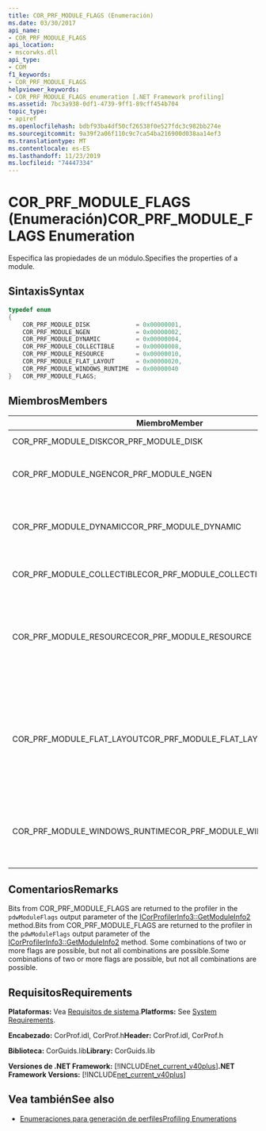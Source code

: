 ```yaml
---
title: COR_PRF_MODULE_FLAGS (Enumeración)
ms.date: 03/30/2017
api_name:
- COR_PRF_MODULE_FLAGS
api_location:
- mscorwks.dll
api_type:
- COM
f1_keywords:
- COR_PRF_MODULE_FLAGS
helpviewer_keywords:
- COR_PRF_MODULE_FLAGS enumeration [.NET Framework profiling]
ms.assetid: 7bc3a938-0df1-4739-9ff1-89cff454b704
topic_type:
- apiref
ms.openlocfilehash: bdbf93ba4df50cf26538f0e527fdc3c982bb274e
ms.sourcegitcommit: 9a39f2a06f110c9c7ca54ba216900d038aa14ef3
ms.translationtype: MT
ms.contentlocale: es-ES
ms.lasthandoff: 11/23/2019
ms.locfileid: "74447334"
---
```

# <a name="cor_prf_module_flags-enumeration"></a><span data-ttu-id="afee3-102">COR_PRF_MODULE_FLAGS (Enumeración)</span><span class="sxs-lookup"><span data-stu-id="afee3-102">COR_PRF_MODULE_FLAGS Enumeration</span></span>
<span data-ttu-id="afee3-103">Especifica las propiedades de un módulo.</span><span class="sxs-lookup"><span data-stu-id="afee3-103">Specifies the properties of a module.</span></span>  
  
## <a name="syntax"></a><span data-ttu-id="afee3-104">Sintaxis</span><span class="sxs-lookup"><span data-stu-id="afee3-104">Syntax</span></span>  
  
```cpp  
typedef enum  
{  
    COR_PRF_MODULE_DISK             = 0x00000001,  
    COR_PRF_MODULE_NGEN             = 0x00000002,  
    COR_PRF_MODULE_DYNAMIC          = 0x00000004,  
    COR_PRF_MODULE_COLLECTIBLE      = 0x00000008,  
    COR_PRF_MODULE_RESOURCE         = 0x00000010,  
    COR_PRF_MODULE_FLAT_LAYOUT      = 0x00000020,  
    COR_PRF_MODULE_WINDOWS_RUNTIME  = 0x00000040  
}   COR_PRF_MODULE_FLAGS;  
```  
  
## <a name="members"></a><span data-ttu-id="afee3-105">Miembros</span><span class="sxs-lookup"><span data-stu-id="afee3-105">Members</span></span>  
  
|<span data-ttu-id="afee3-106">Miembro</span><span class="sxs-lookup"><span data-stu-id="afee3-106">Member</span></span>|<span data-ttu-id="afee3-107">Descripción</span><span class="sxs-lookup"><span data-stu-id="afee3-107">Description</span></span>|  
|------------|-----------------|  
|<span data-ttu-id="afee3-108">COR_PRF_MODULE_DISK</span><span class="sxs-lookup"><span data-stu-id="afee3-108">COR_PRF_MODULE_DISK</span></span>|<span data-ttu-id="afee3-109">The module was loaded from disk.</span><span class="sxs-lookup"><span data-stu-id="afee3-109">The module was loaded from disk.</span></span>|  
|<span data-ttu-id="afee3-110">COR_PRF_MODULE_NGEN</span><span class="sxs-lookup"><span data-stu-id="afee3-110">COR_PRF_MODULE_NGEN</span></span>|<span data-ttu-id="afee3-111">The module was generated by the Native Image Generator (Ngen.exe).</span><span class="sxs-lookup"><span data-stu-id="afee3-111">The module was generated by the Native Image Generator (Ngen.exe).</span></span>|  
|<span data-ttu-id="afee3-112">COR_PRF_MODULE_DYNAMIC</span><span class="sxs-lookup"><span data-stu-id="afee3-112">COR_PRF_MODULE_DYNAMIC</span></span>|<span data-ttu-id="afee3-113">The module was created by methods in the <xref:System.Reflection.Emit?displayProperty=nameWithType> namespace.</span><span class="sxs-lookup"><span data-stu-id="afee3-113">The module was created by methods in the <xref:System.Reflection.Emit?displayProperty=nameWithType> namespace.</span></span>|  
|<span data-ttu-id="afee3-114">COR_PRF_MODULE_COLLECTIBLE</span><span class="sxs-lookup"><span data-stu-id="afee3-114">COR_PRF_MODULE_COLLECTIBLE</span></span>|<span data-ttu-id="afee3-115">The module's lifetime is managed by the garbage collector.</span><span class="sxs-lookup"><span data-stu-id="afee3-115">The module's lifetime is managed by the garbage collector.</span></span>|  
|<span data-ttu-id="afee3-116">COR_PRF_MODULE_RESOURCE</span><span class="sxs-lookup"><span data-stu-id="afee3-116">COR_PRF_MODULE_RESOURCE</span></span>|<span data-ttu-id="afee3-117">The module contains no metadata and is used strictly as a resource.</span><span class="sxs-lookup"><span data-stu-id="afee3-117">The module contains no metadata and is used strictly as a resource.</span></span> <span data-ttu-id="afee3-118">The managed equivalent of this bit is the <xref:System.Reflection.Module.IsResource%2A?displayProperty=nameWithType> method.</span><span class="sxs-lookup"><span data-stu-id="afee3-118">The managed equivalent of this bit is the <xref:System.Reflection.Module.IsResource%2A?displayProperty=nameWithType> method.</span></span>|  
|<span data-ttu-id="afee3-119">COR_PRF_MODULE_FLAT_LAYOUT</span><span class="sxs-lookup"><span data-stu-id="afee3-119">COR_PRF_MODULE_FLAT_LAYOUT</span></span>|<span data-ttu-id="afee3-120">The module's layout in memory is flat, not mapped.</span><span class="sxs-lookup"><span data-stu-id="afee3-120">The module's layout in memory is flat, not mapped.</span></span> <span data-ttu-id="afee3-121">If a module has this bit set, profilers that read information directly from the portable executable (PE) file header will have to be careful when interpreting relative virtual addresses (RVAs) in the header.</span><span class="sxs-lookup"><span data-stu-id="afee3-121">If a module has this bit set, profilers that read information directly from the portable executable (PE) file header will have to be careful when interpreting relative virtual addresses (RVAs) in the header.</span></span>|  
|<span data-ttu-id="afee3-122">COR_PRF_MODULE_WINDOWS_RUNTIME</span><span class="sxs-lookup"><span data-stu-id="afee3-122">COR_PRF_MODULE_WINDOWS_RUNTIME</span></span>|<span data-ttu-id="afee3-123">The Windows Runtime content type flag is set in the metadata for this module's assembly.</span><span class="sxs-lookup"><span data-stu-id="afee3-123">The Windows Runtime content type flag is set in the metadata for this module's assembly.</span></span> <span data-ttu-id="afee3-124">This is the case for all Windows Metadata (.winmd) modules.</span><span class="sxs-lookup"><span data-stu-id="afee3-124">This is the case for all Windows Metadata (.winmd) modules.</span></span>|  
  
## <a name="remarks"></a><span data-ttu-id="afee3-125">Comentarios</span><span class="sxs-lookup"><span data-stu-id="afee3-125">Remarks</span></span>  
 <span data-ttu-id="afee3-126">Bits from COR_PRF_MODULE_FLAGS are returned to the profiler in the `pdwModuleFlags` output parameter of the [ICorProfilerInfo3::GetModuleInfo2](../../../../docs/framework/unmanaged-api/profiling/icorprofilerinfo3-getmoduleinfo2-method.md) method.</span><span class="sxs-lookup"><span data-stu-id="afee3-126">Bits from COR_PRF_MODULE_FLAGS are returned to the profiler in the `pdwModuleFlags` output parameter of the [ICorProfilerInfo3::GetModuleInfo2](../../../../docs/framework/unmanaged-api/profiling/icorprofilerinfo3-getmoduleinfo2-method.md) method.</span></span> <span data-ttu-id="afee3-127">Some combinations of two or more flags are possible, but not all combinations are possible.</span><span class="sxs-lookup"><span data-stu-id="afee3-127">Some combinations of two or more flags are possible, but not all combinations are possible.</span></span>  
  
## <a name="requirements"></a><span data-ttu-id="afee3-128">Requisitos</span><span class="sxs-lookup"><span data-stu-id="afee3-128">Requirements</span></span>  
 <span data-ttu-id="afee3-129">**Plataformas:** Vea [Requisitos de sistema](../../../../docs/framework/get-started/system-requirements.md).</span><span class="sxs-lookup"><span data-stu-id="afee3-129">**Platforms:** See [System Requirements](../../../../docs/framework/get-started/system-requirements.md).</span></span>  
  
 <span data-ttu-id="afee3-130">**Encabezado:** CorProf.idl, CorProf.h</span><span class="sxs-lookup"><span data-stu-id="afee3-130">**Header:** CorProf.idl, CorProf.h</span></span>  
  
 <span data-ttu-id="afee3-131">**Biblioteca:** CorGuids.lib</span><span class="sxs-lookup"><span data-stu-id="afee3-131">**Library:** CorGuids.lib</span></span>  
  
 <span data-ttu-id="afee3-132">**Versiones de .NET Framework:** [!INCLUDE[net_current_v40plus](../../../../includes/net-current-v40plus-md.md)]</span><span class="sxs-lookup"><span data-stu-id="afee3-132">**.NET Framework Versions:** [!INCLUDE[net_current_v40plus](../../../../includes/net-current-v40plus-md.md)]</span></span>  
  
## <a name="see-also"></a><span data-ttu-id="afee3-133">Vea también</span><span class="sxs-lookup"><span data-stu-id="afee3-133">See also</span></span>

- [<span data-ttu-id="afee3-134">Enumeraciones para generación de perfiles</span><span class="sxs-lookup"><span data-stu-id="afee3-134">Profiling Enumerations</span></span>](../../../../docs/framework/unmanaged-api/profiling/profiling-enumerations.md)
